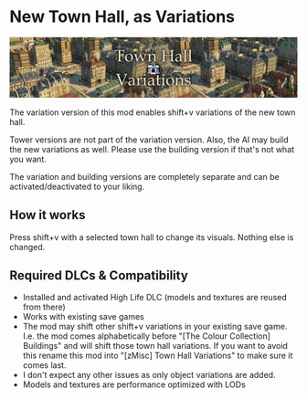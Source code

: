 # New Town Hall, as Variations

![](./banner.png)

The variation version of this mod enables shift+v variations of the new town hall.

Tower versions are not part of the variation version.
Also, the AI may build the new variations as well.
Please use the building version if that's not what you want.

The variation and building versions are completely separate and can be activated/deactivated to your liking.

## How it works

Press shift+v with a selected town hall to change its visuals.
Nothing else is changed.

## Required DLCs & Compatibility

- Installed and activated High Life DLC (models and textures are reused from there)
- Works with existing save games
- The mod may shift other shift+v variations in your existing save game.
  I.e. the mod comes alphabetically before "[The Colour Collection] Buildings" and will shift those town hall variations.
  If you want to avoid this rename this mod into "[zMisc] Town Hall Variations" to make sure it comes last. 
- I don't expect any other issues as only object variations are added.
- Models and textures are performance optimized with LODs
